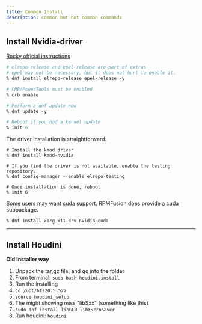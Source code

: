 ```yaml
---
title: Common Install
description: common but not common commands
---
```

## Install Nvidia-driver
[Rocky official instructions](https://forums.rockylinux.org/t/nvidia-drivers-on-rocky-linux/12366)
```graphql
# elrepo-release and epel-release are part of extras
# epel may not be necessary, but it does not hurt to enable it.
% dnf install elrepo-release epel-release -y

# CRB/PowerTools must be enabled
% crb enable

# Perform a dnf update now
% dnf update -y

# Reboot if you had a kernel update
% init 6
```

The driver installation is straightforward.

```shell
# Install the kmod driver
% dnf install kmod-nvidia

# If you find the driver is not available, enable the testing repository.
% dnf config-manager --enable elrepo-testing

# Once installation is done, reboot
% init 6
```

Some users may want cuda support. RPMFusion does provide a cuda subpackage.

```shell
% dnf install xorg-x11-drv-nvidia-cuda
```

---



## Install Houdini
**Old Installer way**
1. Unpack the tar,gz file, and go into the folder
2. From terminal: `sudo bash houdini.install`
3. Run the installing
4. `cd /opt/hfs20.5.522`
5. `source houdini_setup`
6. The might showing miss "libSxx" (something like this)
7. `sudo dnf install libGLU libXScrnSaver`
8. Run houdini: `houdini`